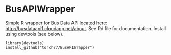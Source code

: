 # BusAPIWrapper
Simple R wrapper for Bus Data API located here: http://busdataapi1.cloudapp.net/about.
See Rd file for documentation.
Install using devtools (see below).
```
library(devtools)
install_github("torch77/BusAPIWrapper")
```
